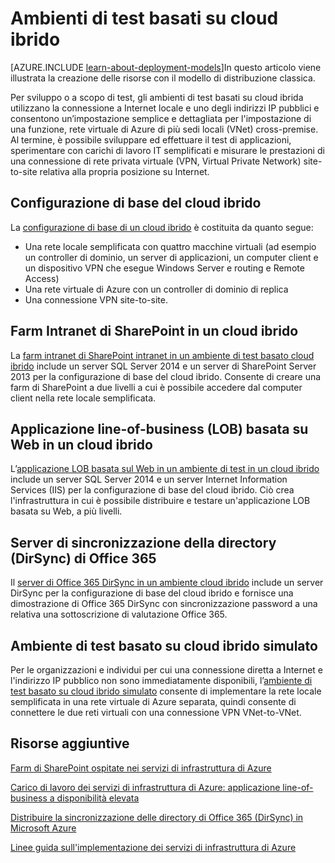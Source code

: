 <properties
	pageTitle="Ambienti di test cloud ibridi in Azure | Microsoft Azure"
	description="Collegamenti ad articoli che illustrano come creare ambienti di sviluppo/test o ambienti informatici professionali proof-of-concept per il cloud ibrido basato su Azure."
	documentationCenter=""
	services="virtual-machines"
	authors="JoeDavies-MSFT"
	manager="timlt"
	editor=""
	tags="azure-service-management"/>

<tags
	ms.service="virtual-machines"
	ms.workload="infrastructure-services"
	ms.tgt_pltfrm="Windows"
	ms.devlang="na"
	ms.topic="index-page"
	ms.date="09/16/2015"
	ms.author="josephd"/>

# Ambienti di test basati su cloud ibrido

[AZURE.INCLUDE [learn-about-deployment-models](../../includes/learn-about-deployment-models-include.md)]In questo articolo viene illustrata la creazione delle risorse con il modello di distribuzione classica.

Per sviluppo o a scopo di test, gli ambienti di test basati su cloud ibrida utilizzano la connessione a Internet locale e uno degli indirizzi IP pubblici e consentono un’impostazione semplice e dettagliata per l'impostazione di una funzione, rete virtuale di Azure di più sedi locali (VNet) cross-premise. Al termine, è possibile sviluppare ed effettuare il test di applicazioni, sperimentare con carichi di lavoro IT semplificati e misurare le prestazioni di una connessione di rete privata virtuale (VPN, Virtual Private Network) site-to-site relativa alla propria posizione su Internet.

## Configurazione di base del cloud ibrido

La [configurazione di base di un cloud ibrido](../virtual-network/virtual-networks-setup-hybrid-cloud-environment-testing.md) è costituita da quanto segue:

- Una rete locale semplificata con quattro macchine virtuali (ad esempio un controller di dominio, un server di applicazioni, un computer client e un dispositivo VPN che esegue Windows Server e routing e Remote Access)
- Una rete virtuale di Azure con un controller di dominio di replica
- Una connessione VPN site-to-site.

## Farm Intranet di SharePoint in un cloud ibrido

La [farm intranet di SharePoint intranet in un ambiente di test basato cloud ibrido](../virtual-network/virtual-networks-setup-sharepoint-hybrid-cloud-testing.md) include un server SQL Server 2014 e un server di SharePoint Server 2013 per la configurazione di base del cloud ibrido. Consente di creare una farm di SharePoint a due livelli a cui è possibile accedere dal computer client nella rete locale semplificata.

## Applicazione line-of-business (LOB) basata su Web in un cloud ibrido

L’[applicazione LOB basata sul Web in un ambiente di test in un cloud ibrido](../virtual-network/virtual-networks-setup-lobapp-hybrid-cloud-testing.md) include un server SQL Server 2014 e un server Internet Information Services (IIS) per la configurazione di base del cloud ibrido. Ciò crea l'infrastruttura in cui è possibile distribuire e testare un'applicazione LOB basata su Web, a più livelli.

## Server di sincronizzazione della directory (DirSync) di Office 365

Il [server di Office 365 DirSync in un ambiente cloud ibrido](../virtual-network/virtual-networks-setup-dirsync-hybrid-cloud-testing.md) include un server DirSync per la configurazione di base del cloud ibrido e fornisce una dimostrazione di Office 365 DirSync con sincronizzazione password a una relativa una sottoscrizione di valutazione Office 365.

## Ambiente di test basato su cloud ibrido simulato

Per le organizzazioni e individui per cui una connessione diretta a Internet e l'indirizzo IP pubblico non sono immediatamente disponibili, l’[ambiente di test basato su cloud ibrido simulato](../virtual-network/virtual-networks-setup-simulated-hybrid-cloud-environment-testing.md) consente di implementare la rete locale semplificata in una rete virtuale di Azure separata, quindi consente di connettere le due reti virtuali con una connessione VPN VNet-to-VNet.


## Risorse aggiuntive

[Farm di SharePoint ospitate nei servizi di infrastruttura di Azure](virtual-machines-sharepoint-infrastructure-services.md)

[Carico di lavoro dei servizi di infrastruttura di Azure: applicazione line-of-business a disponibilità elevata](virtual-machines-workload-high-availability-LOB-application.md)

[Distribuire la sincronizzazione delle directory di Office 365 (DirSync) in Microsoft Azure](https://technet.microsoft.com/library/dn635310.aspx)

[Linee guida sull'implementazione dei servizi di infrastruttura di Azure](virtual-machines-infrastructure-services-implementation-guidelines.md)

<!---HONumber=Sept15_HO3-->